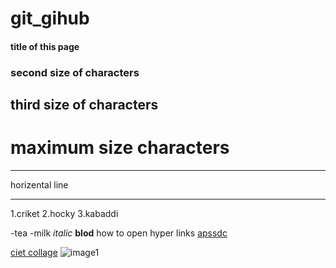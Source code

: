 # git_gihub
#### title of this page
### second size of characters
## third size of characters
# maximum size characters
***
horizental line
***
1.criket
2.hocky
3.kabaddi

-tea
-milk
*italic*
**blod**
how to open hyper links [apssdc](https://www.apssdc.in)


[ciet collage](https://www.chalapathiengg.ac.in/)
![image1](https://www.google.com/imgres?imgurl=https%3A%2F%2Fi.pinimg.com%2Foriginals%2Ff7%2F46%2Fd9%2Ff746d9afda6c31d55e9ce524d4f27de4.jpg&imgrefurl=https%3A%2F%2Fwww.pinterest.com%2Fpin%2F657244139360200283%2F&tbnid=v0jPGTSFRD0B6M&vet=12ahUKEwiekqXDqs3uAhV1hUsFHd3ICb8QMygPegUIARDGAQ..i&docid=IFp9r9dbAviJVM&w=360&h=640&q=bts%20v%20pics&ved=2ahUKEwiekqXDqs3uAhV1hUsFHd3ICb8QMygPegUIARDGAQ)


